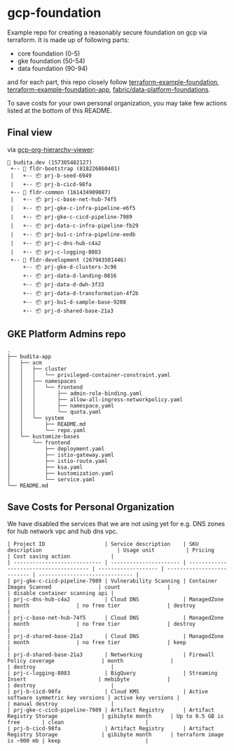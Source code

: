 # gcp-foundation 

Example repo for creating a reasonably secure foundation on gcp via terraform. It is made up of following parts:

- core foundation (0-5)
- gke foundation (50-54)
- data foundation (90-94)

and for each part, this repo closely follow [terraform-example-foundation](https://github.com/terraform-google-modules/terraform-example-foundation), [terraform-example-foundation-app](https://github.com/GoogleCloudPlatform/terraform-example-foundation-app), [fabric/data-platform-foundations](https://github.com/terraform-google-modules/cloud-foundation-fabric/tree/master/data-solutions/data-platform-foundations).

To save costs for your own personal organization, you may take few actions listed at the bottom of this README.

## Final view
via [gcp-org-hierarchy-viewer](https://github.com/GoogleCloudPlatform/professional-services/tree/main/tools/gcp-org-hierarchy-viewer):

```
🏢 budita.dev (157305482127)
 +-- 📁 fldr-bootstrap (818226860401)
 |   +-- 📦 prj-b-seed-6949
 |   +-- 📦 prj-b-cicd-98fa
 +-- 📁 fldr-common (161434909087)
 |   +-- 📦 prj-c-base-net-hub-74f5
 |   +-- 📦 prj-gke-c-infra-pipeline-e6f5
 |   +-- 📦 prj-gke-c-cicd-pipeline-7989
 |   +-- 📦 prj-data-c-infra-pipeline-fb29
 |   +-- 📦 prj-bu1-c-infra-pipeline-eedb
 |   +-- 📦 prj-c-dns-hub-c4a2
 |   +-- 📦 prj-c-logging-8083
 +-- 📁 fldr-development (267943501446)
     +-- 📦 prj-gke-d-clusters-3c96
     +-- 📦 prj-data-d-landing-0816
     +-- 📦 prj-data-d-dwh-3f33
     +-- 📦 prj-data-d-transformation-4f2b
     +-- 📦 prj-bu1-d-sample-base-9208
     +-- 📦 prj-d-shared-base-21a3
```
## GKE Platform Admins repo
```
.
├── budita-app
│   ├── acm
│   │   ├── cluster
│   │   │   └── privileged-container-constraint.yaml
│   │   ├── namespaces
│   │   │   └── frontend
│   │   │       ├── admin-role-binding.yaml
│   │   │       ├── allow-all-ingress-networkpolicy.yaml
│   │   │       ├── namespace.yaml
│   │   │       └── quota.yaml
│   │   └── system
│   │       ├── README.md
│   │       └── repo.yaml
│   └── kustomize-bases
│       └── frontend
│           ├── deployment.yaml
│           ├── istio-gateway.yaml
│           ├── istio-route.yaml
│           ├── ksa.yaml
│           ├── kustomization.yaml
│           └── service.yaml
└── README.md
```
## Save Costs for Personal Organization
We have disabled the services that we are not using yet for e.g. DNS zones for hub network vpc and hub dns vpc.  

```
| Project ID                   | Service description    | SKU description                        | Usage unit          | Pricing                    | Cost saving action             |
| ---------------------------- | ---------------------- | -------------------------------------- | ------------------- | -------------------------- | ------------------------------ |
| prj-gke-c-cicd-pipeline-7989 | Vulnerability Scanning | Container Images Scanned               | count               |                            | disable container scanning api |
| prj-c-dns-hub-c4a2           | Cloud DNS              | ManagedZone                            | month               | no free tier               | destroy                        |
| prj-c-base-net-hub-74f5      | Cloud DNS              | ManagedZone                            | month               | no free tier               | destroy                        |
| prj-d-shared-base-21a3       | Cloud DNS              | ManagedZone                            | month               | no free tier               | keep                           |
| prj-d-shared-base-21a3       | Networking             | Firewall Policy coverage               | month               |                            | destroy                        |
| prj-c-logging-8083           | BigQuery               | Streaming Insert                       | mebibyte            |                            | destroy                        |
| prj-b-cicd-98fa              | Cloud KMS              | Active software symmetric key versions | active key versions |                            | manual destroy                 |
| prj-gke-c-cicd-pipeline-7989 | Artifact Registry      | Artifact Registry Storage              | gibibyte month      | Up to 0.5 GB is free       | clean                          |
| prj-b-cicd-98fa              | Artifact Registry      | Artifact Registry Storage              | gibibyte month      | terraform image is ~900 mb | keep                           |
```
